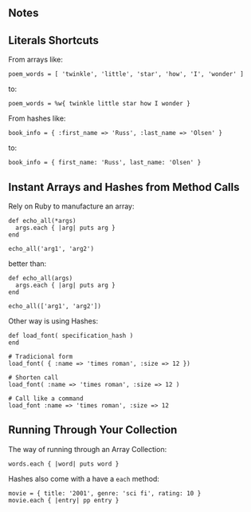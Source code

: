 Notes
------

## Literals Shortcuts

From arrays like:
```
poem_words = [ 'twinkle', 'little', 'star', 'how', 'I', 'wonder' ]
```

to:

```
poem_words = %w{ twinkle little star how I wonder }
```

From hashes like:

```
book_info = { :first_name => 'Russ', :last_name => 'Olsen' }

```

to:

```
book_info = { first_name: 'Russ', last_name: 'Olsen' }
```

## Instant Arrays and Hashes from Method Calls

Rely on Ruby to manufacture an array:

```
def echo_all(*args)
  args.each { |arg| puts arg }
end

echo_all('arg1', 'arg2')
```

better than:

```
def echo_all(args)
  args.each { |arg| puts arg }
end

echo_all(['arg1', 'arg2'])
```

Other way is using Hashes:

```
def load_font( specification_hash )
end

# Tradicional form
load_font( { :name => 'times roman', :size => 12 })

# Shorten call
load_font( :name => 'times roman', :size => 12 )

# Call like a command
load_font :name => 'times roman', :size => 12
```

## Running Through Your Collection

The way of running through an Array Collection:

```
words.each { |word| puts word }
```

Hashes also come with a have a `each` method:

```
movie = { title: '2001', genre: 'sci fi', rating: 10 }
movie.each { |entry| pp entry }
```
